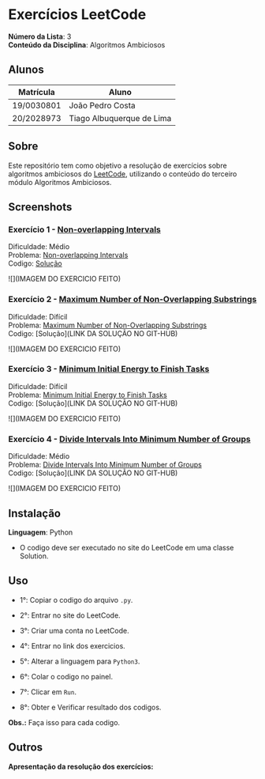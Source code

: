 # Exercícios LeetCode

**Número da Lista**: 3<br>
**Conteúdo da Disciplina**: Algoritmos Ambiciosos<br>
 
## Alunos
|Matrícula | Aluno |
| -- | -- |
| 19/0030801  | João Pedro Costa |
| 20/2028973  | Tiago Albuquerque de Lima |

## Sobre 
Este repositório tem como objetivo a resolução de exercícios sobre algoritmos ambiciosos do [LeetCode](https://leetcode.com/), utilizando o conteúdo do terceiro módulo Algoritmos Ambiciosos.

## Screenshots
### Exercício 1 - [Non-overlapping Intervals](https://leetcode.com/problems/non-overlapping-intervals)

Dificuldade: Médio<br>
Problema: [Non-overlapping Intervals](https://github.com/projeto-de-algoritmos-2024/AlgoritmosAmbiciosos_Leet_code/blob/1226ef5ad0c4c675c88b4bcf15635b8172094c58/Non-overlapping%20Intervals/Non-overlapping%20Intervals.md)<br>
Codigo: [Solução](https://github.com/projeto-de-algoritmos-2024/AlgoritmosAmbiciosos_Leet_code/blob/6ff1b6a4d54a7f9900f8d604bd09c04b19d22ad8/Non-overlapping%20Intervals/Non-overlapping%20Intervals.py)<br>

![](IMAGEM DO EXERCICIO FEITO)<br>

### Exercício 2 - [Maximum Number of Non-Overlapping Substrings](https://leetcode.com/problems/maximum-number-of-non-overlapping-substrings)

Dificuldade: Difícil<br>
Problema: [Maximum Number of Non-Overlapping Substrings](https://github.com/projeto-de-algoritmos-2024/AlgoritmosAmbiciosos_Leet_code/blob/0c5b8ef87d155545a23b84ca6e14e9d534e0a019/Non-overlapping%20Intervals/Non-overlapping%20Intervals.md)<br>
Codigo: [Solução](LINK DA SOLUÇÃO NO GIT-HUB)<br>

![](IMAGEM DO EXERCICIO FEITO)<br>

### Exercício 3 - [Minimum Initial Energy to Finish Tasks](https://leetcode.com/problems/minimum-initial-energy-to-finish-tasks)

Dificuldade: Difícil<br>
Problema: [Minimum Initial Energy to Finish Tasks](https://github.com/projeto-de-algoritmos-2024/AlgoritmosAmbiciosos_Leet_code/blob/8628d8561c8cf28d36dd8b6e951e2926f31b8fe4/Minimum%20Initial%20Energy%20to%20Finish%20Tasks/Minimum%20Initial%20Energy%20to%20Finish%20Tasks.md)<br>
Codigo: [Solução](LINK DA SOLUÇÃO NO GIT-HUB)<br>

![](IMAGEM DO EXERCICIO FEITO)<br>

### Exercício 4 - [Divide Intervals Into Minimum Number of Groups](https://leetcode.com/problems/divide-intervals-into-minimum-number-of-groups)

Dificuldade: Médio<br>
Problema: [Divide Intervals Into Minimum Number of Groups](https://github.com/projeto-de-algoritmos-2024/AlgoritmosAmbiciosos_Leet_code/blob/8628d8561c8cf28d36dd8b6e951e2926f31b8fe4/Divide%20Intervals%20Into%20Minimum%20Number%20of%20Groups/Divide%20Intervals%20Into%20Minimum%20Number%20of%20Groups.md)<br>
Codigo: [Solução](LINK DA SOLUÇÃO NO GIT-HUB)<br>

![](IMAGEM DO EXERCICIO FEITO)<br>

## Instalação 
**Linguagem**: Python<br>
- O codigo deve ser executado no site do LeetCode em uma classe Solution.

## Uso 
- 1°: Copiar o codigo do arquivo ```.py```.
 
- 2°: Entrar no site do LeetCode.
 
- 3°: Criar uma conta no LeetCode.
 
- 4°: Entrar no link dos exercicios.
 
- 5°: Alterar a linguagem para ```Python3```.
 
- 6°: Colar o codigo no painel.
 
- 7°: Clicar em ```Run```.
 
- 8°: Obter e Verificar resultado dos codigos.

**Obs.:** Faça isso para cada codigo.

## Outros 
**Apresentação da resolução dos exercícios:**



